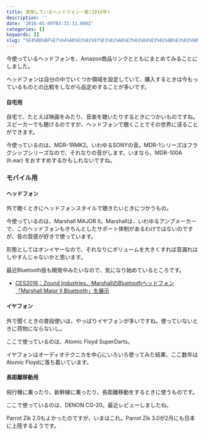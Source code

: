 ```yaml
---
title: 使用しているヘッドフォン一覧(2016年)
description: ''
date: '2016-01-09T03:33:11.000Z'
categories: []
keywords: []
slug: "%E4%BD%BF%E7%94%A8%E3%81%97%E3%81%A6%E3%81%84%E3%82%8B%E3%83%98%E3%83%83%E3%83%89%E3%83%95%E3%82%A9%E3%83%B3%E4%B8%80%E8%A6%A7%282016%E5%B9%B4%29"
---
```

今使っているヘッドフォンを、Amazon商品リンクとともにまとめてみることにしました。

ヘッドフォンは自分の中でいくつか領域を設定していて、購入するときは今もっているものとの比較をしながら品定めすることが多いです。

#### 自宅用

自宅で、たとえば映画をみたり、音楽を聴いたりするときにつかいものですね。スピーカーでも聴けるのですが、ヘッドフォンで聴くことでその世界に浸ることができます。

今使っているのは、MDR-1RMK2。いわゆるSONYの音。MDR-1シリーズはフラグシップシリーズなので、それなりの音がします。いまなら、MDR-100A (h.ear) をおすすめするかもしれないですね。

### モバイル用

#### ヘッドフォン

外で聴くときにヘッドフォンスタイルで聴きたいときにつかうもの。

今使っているのは、Marshall MAJOR II。Marshallは、いわゆるアンプメーカーで、このヘッドフォンもきちんとしたサポート体制があるわけではないのですが、音の質感が好きで使っています。

形態としてはオンイヤーなので、それなりにボリュームを大きくすれば音漏れはしやすんじゃないかと思います。

最近Bluetooth版も開発中みたいなので、気になり始めているところです。

*   [CES2016：Zound Industries、MarshallのBluetoothヘッドフォン「Marshall Major II Bluetooth」を展示](http://www.macotakara.jp/blog/report/entry-28959.html)

#### イヤフォン

外で聞くときの普段使いは、やっぱりイヤフォンが多いですね。使っていないときに荷物にならないし。

ここで使っているのは、Atomic Floyd SuperDarts。

イヤフォンはオーディオテクニカを中心にいろいろ使ってみた結果、ここ数年はAtomic Floydに落ち着いています。

#### 長距離移動用

飛行機に乗ったり、新幹線に乗ったり、長距離移動をするときに使うものです。

ここで使っているのは、DENON CG-20。最近レビューしましたね。

Parrot Zik 2.0もよかったのですが、いまはこれ。Parrot Zik 3.0が2月にも日本に上陸するようです。